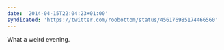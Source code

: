 ```yaml
---
date: '2014-04-15T22:04:23+01:00'
syndicated: 'https://twitter.com/roobottom/status/456176985174466560'
---
```

What a weird evening.
